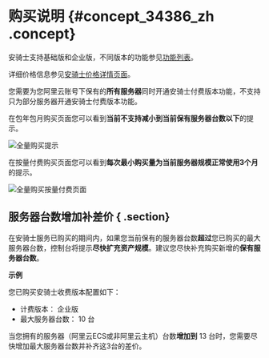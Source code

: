 # 购买说明 {#concept_34386_zh .concept}

安骑士支持基础版和企业版，不同版本的功能参见[功能列表](../../../../../cn.zh-CN/产品简介/功能列表.md#)。

详细价格信息参见[安骑士价格详情页面](https://www.aliyun.com/price/product?spm=a2c4g.11186623.2.12.42267766ROxuIB#/aegis/detail)。

您需要为您阿里云账号下保有的**所有服务器**同时开通安骑士付费版本功能，不支持只为部分服务器开通安骑士付费版本功能。

在包年包月购买页面您可以看到**当前不支持减小到当前保有服务器台数以下**的提示。

![全量购买提示](http://docs-aliyun.cn-hangzhou.oss.aliyun-inc.com/assets/pic/34386/cn_zh/1542599236728/%E5%85%A8%E9%87%8F%E8%B4%AD%E4%B9%B0%E6%8F%90%E7%A4%BA.png)

在按量付费购买页面您可以看到**每次最小购买量为当前服务器规模正常使用3个月**的提示。

![全量购买按量付费页面](http://static-aliyun-doc.oss-cn-hangzhou.aliyuncs.com/assets/img/81975/154883604038373_zh-CN.png)

## 服务器台数增加补差价 { .section}

在安骑士服务已购买的期间内，如果您当前保有的服务器台数**超过**您已购买的最大服务器台数，控制台将提示**尽快扩充资产规模**。建议您尽快补充购买新增的**保有服务器台数**。

 **示例** 

您已购买安骑士收费版本配置如下：

-   计费版本： 企业版
-   最大服务器台数： 10 台

当您拥有的服务器（阿里云ECS或非阿里云主机）台数**增加到** 13 台时，您需要尽快增加最大服务器台数并补齐这3台的差价。

